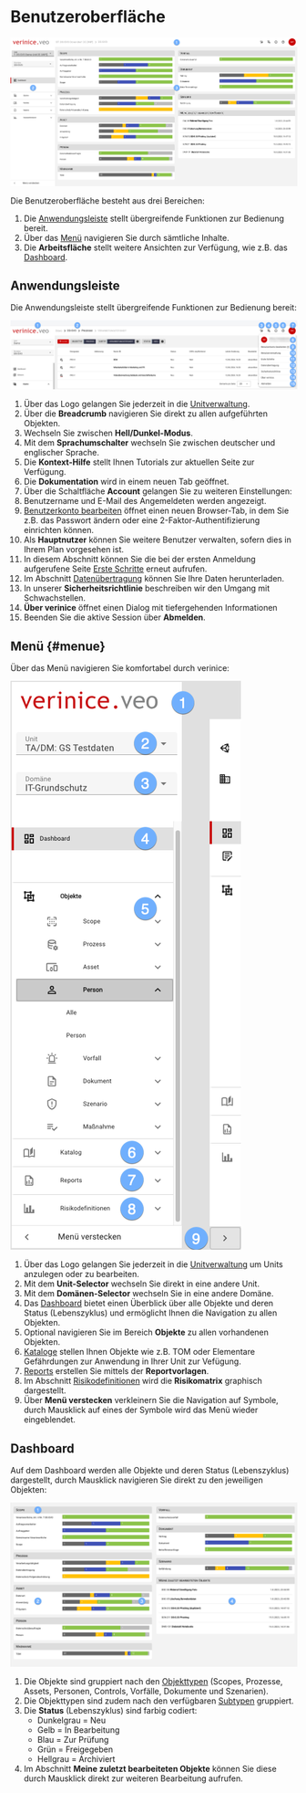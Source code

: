 # Benutzeroberfläche

![Benutzeroberfläche](/assets/manual/user-interface.de.png)

Die Benutzeroberfläche besteht aus drei Bereichen:

1. Die [Anwendungsleiste](#anwendungsleiste) stellt übergreifende Funktionen zur Bedienung bereit.
1. Über das [Menü](#menue) navigieren Sie durch sämtliche Inhalte.
1. Die **Arbeitsfläche** stellt weitere Ansichten zur Verfügung, wie z.B. das [Dashboard](#dashboard).

## Anwendungsleiste

Die Anwendungsleiste stellt übergreifende Funktionen zur Bedienung bereit:

![Anwendungsleiste](/assets/manual/app-bar.de.png)

1. Über das Logo gelangen Sie jederzeit in die [Unitverwaltung](./units).
1. Über die **Breadcrumb** navigieren Sie direkt zu allen aufgeführten Objekten.
1. Wechseln Sie zwischen **Hell/Dunkel-Modus**.
1. Mit dem **Sprachumschalter** wechseln Sie zwischen deutscher und englischer Sprache.
1. Die **Kontext-Hilfe** stellt Ihnen Tutorials zur aktuellen Seite zur Verfügung.
1. Die **Dokumentation** wird in einem neuen Tab geöffnet.
1. Über die Schaltfläche **Account** gelangen Sie zu weiteren Einstellungen:
1. Benutzername und E-Mail des Angemeldeten werden angezeigt.
1. [Benutzerkonto bearbeiten](./accounts) öffnet einen neuen Browser-Tab, in dem Sie z.B. das Passwort ändern oder eine 2-Faktor-Authentifizierung einrichten können.
1. Als **Hauptnutzer** können Sie weitere Benutzer verwalten, sofern dies in Ihrem Plan vorgesehen ist.
1. In diesem Abschnitt können Sie die bei der ersten Anmeldung aufgerufene Seite [Erste Schritte](./welcome) erneut aufrufen.
1. Im Abschnitt [Datenübertragung](./data-transfer) können Sie Ihre Daten herunterladen.
1. In unserer **Sicherheitsrichtlinie** beschreiben wir den Umgang mit Schwachstellen.
1. **Über verinice** öffnet einen Dialog mit tiefergehenden Informationen
1. Beenden Sie die aktive Session über **Abmelden**.

## Menü {#menue}

Über das Menü navigieren Sie komfortabel durch verinice:

![Menü](/assets/manual/menu.de.png)

1. Über das Logo gelangen Sie jederzeit in die [Unitverwaltung](./units) um Units anzulegen oder zu bearbeiten.
1. Mit dem **Unit-Selector** wechseln Sie direkt in eine andere Unit.
1. Mit dem **Domänen-Selector** wechseln Sie in eine andere Domäne.
1. Das [Dashboard](#dashboard) bietet einen Überblick über alle Objekte und deren Status (Lebenszyklus) und ermöglicht Ihnen die Navigation zu allen Objekten.
1. Optional navigieren Sie im Bereich **Objekte** zu allen vorhandenen Objekten.
1. [Kataloge](./catalogs) stellen Ihnen Objekte wie z.B. TOM oder Elementare Gefährdungen zur Anwendung in Ihrer Unit zur Vefügung.
1. [Reports](./reports) erstellen Sie mittels der **Reportvorlagen**.
1. Im Abschnitt [Risikodefinitionen](./risk-definition) wird die **Risikomatrix** graphisch dargestellt.
1. Über **Menü verstecken** verkleinern Sie die Navigation auf Symbole, durch Mausklick auf eines der Symbole wird das Menü wieder eingeblendet.

## Dashboard

Auf dem Dashboard werden alle Objekte und deren Status (Lebenszyklus) dargestellt, durch Mausklick navigieren Sie direkt zu den jeweiligen Objekten:

![Dashboard](/assets/manual/dashboard.de.png)

1. Die Objekte sind gruppiert nach den [Objekttypen](/object-model/objects) (Scopes, Prozesse, Assets, Personen, Controls, Vorfälle, Dokumente und Szenarien).
1. Die Objekttypen sind zudem nach den verfügbaren [Subtypen](/object-model/objects) gruppiert.
1. Die **Status** (Lebenszyklus) sind farbig codiert:
    - Dunkelgrau = Neu
    - Gelb = In Bearbeitung
    - Blau = Zur Prüfung
    - Grün = Freigegeben
    - Hellgrau = Archiviert
1. Im Abschnitt **Meine zuletzt bearbeiteten Objekte** können Sie diese durch Mausklick direkt zur weiteren Bearbeitung aufrufen.
